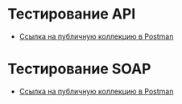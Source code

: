 # Тестирование API

 - [Ссылка на публичную коллекцию в Postman](https://www.postman.com/flight-cosmonaut-70887455/workspace/demoshopping/collection/31214816-036db6c5-dfb6-4424-a703-ef5f34151b18?action=share&creator=31214816)
   
# Тестирование SOAP

 - [Ссылка на публичную коллекцию в Postman](https://www.postman.com/flight-cosmonaut-70887455/workspace/demoshopping/collection/31214816-2bb3a8d5-1b28-4c22-b325-a0d0d600dbb7?action=share&creator=31214816)

